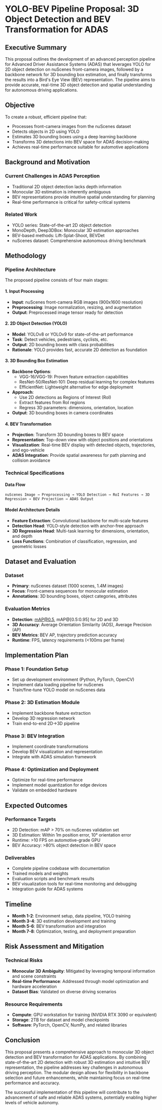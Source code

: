 # YOLO-BEV Pipeline Proposal: 3D Object Detection and BEV Transformation for ADAS

## Executive Summary

This proposal outlines the development of an advanced perception pipeline for Advanced Driver Assistance Systems (ADAS) that leverages YOLO for 2D object detection on nuScenes front-camera images, followed by a backbone network for 3D bounding box estimation, and finally transforms the results into a Bird's Eye View (BEV) representation. The pipeline aims to provide accurate, real-time 3D object detection and spatial understanding for autonomous driving applications.

## Objective

To create a robust, efficient pipeline that:
- Processes front-camera images from the nuScenes dataset
- Detects objects in 2D using YOLO
- Estimates 3D bounding boxes using a deep learning backbone
- Transforms 3D detections into BEV space for ADAS decision-making
- Achieves real-time performance suitable for automotive applications

## Background and Motivation

### Current Challenges in ADAS Perception
- Traditional 2D object detection lacks depth information
- Monocular 3D estimation is inherently ambiguous
- BEV representations provide intuitive spatial understanding for planning
- Real-time performance is critical for safety-critical systems

### Related Work
- YOLO series: State-of-the-art 2D object detection
- MonoDepth, Deep3DBox: Monocular 3D estimation approaches
- BEV-based methods: Lift-Splat-Shoot, BEVDet
- nuScenes dataset: Comprehensive autonomous driving benchmark

## Methodology

### Pipeline Architecture

The proposed pipeline consists of four main stages:

#### 1. Input Processing
- **Input**: nuScenes front-camera RGB images (900x1600 resolution)
- **Preprocessing**: Image normalization, resizing, and augmentation
- **Output**: Preprocessed image tensor ready for detection

#### 2. 2D Object Detection (YOLO)
- **Model**: YOLOv8 or YOLOv9 for state-of-the-art performance
- **Task**: Detect vehicles, pedestrians, cyclists, etc.
- **Output**: 2D bounding boxes with class probabilities
- **Rationale**: YOLO provides fast, accurate 2D detection as foundation

#### 3. 3D Bounding Box Estimation
- **Backbone Options**:
  - VGG-16/VGG-19: Proven feature extraction capabilities
  - ResNet-50/ResNet-101: Deep residual learning for complex features
  - EfficientNet: Lightweight alternative for edge deployment
- **Approach**: 
  - Use 2D detections as Regions of Interest (RoI)
  - Extract features from RoI regions
  - Regress 3D parameters: dimensions, orientation, location
- **Output**: 3D bounding boxes in camera coordinates

#### 4. BEV Transformation
- **Projection**: Transform 3D bounding boxes to BEV space
- **Representation**: Top-down view with object positions and orientations
- **Visualization**: Real-time BEV display with detected objects, trajectories, and ego-vehicle
- **ADAS Integration**: Provide spatial awareness for path planning and collision avoidance

### Technical Specifications

#### Data Flow
```
nuScenes Image → Preprocessing → YOLO Detection → RoI Features → 3D Regression → BEV Projection → ADAS Output
```

#### Model Architecture Details
- **Feature Extraction**: Convolutional backbone for multi-scale features
- **Detection Head**: YOLO-style detection with anchor-free approach
- **3D Regression Head**: Multi-task learning for dimensions, orientation, and depth
- **Loss Functions**: Combination of classification, regression, and geometric losses

## Dataset and Evaluation

### Dataset
- **Primary**: nuScenes dataset (1000 scenes, 1.4M images)
- **Focus**: Front-camera sequences for monocular estimation
- **Annotations**: 3D bounding boxes, object categories, attributes

### Evaluation Metrics
- **Detection**: mAP@0.5, mAP@[0.5:0.95] for 2D and 3D
- **3D Accuracy**: Average Orientation Similarity (AOS), Average Precision (AP)
- **BEV Metrics**: BEV AP, trajectory prediction accuracy
- **Runtime**: FPS, latency requirements (<100ms per frame)

## Implementation Plan

### Phase 1: Foundation Setup
- Set up development environment (Python, PyTorch, OpenCV)
- Implement data loading pipeline for nuScenes
- Train/fine-tune YOLO model on nuScenes data

### Phase 2: 3D Estimation Module
- Implement backbone feature extraction
- Develop 3D regression network
- Train end-to-end 2D→3D pipeline

### Phase 3: BEV Integration
- Implement coordinate transformations
- Develop BEV visualization and representation
- Integrate with ADAS simulation framework

### Phase 4: Optimization and Deployment
- Optimize for real-time performance
- Implement model quantization for edge devices
- Validate on embedded hardware

## Expected Outcomes

### Performance Targets
- 2D Detection: mAP > 70% on nuScenes validation set
- 3D Estimation: Within 1m position error, 10° orientation error
- Runtime: >10 FPS on automotive-grade GPU
- BEV Accuracy: >80% object detection in BEV space

### Deliverables
- Complete pipeline codebase with documentation
- Trained models and weights
- Evaluation scripts and benchmark results
- BEV visualization tools for real-time monitoring and debugging
- Integration guide for ADAS systems

## Timeline

- **Month 1-2**: Environment setup, data pipeline, YOLO training
- **Month 3-4**: 3D estimation development and training
- **Month 5-6**: BEV transformation and integration
- **Month 7-8**: Optimization, testing, and deployment preparation

## Risk Assessment and Mitigation

### Technical Risks
- **Monocular 3D Ambiguity**: Mitigated by leveraging temporal information and scene constraints
- **Real-time Performance**: Addressed through model optimization and hardware acceleration
- **Dataset Bias**: Validated on diverse driving scenarios

### Resource Requirements
- **Compute**: GPU workstation for training (NVIDIA RTX 3090 or equivalent)
- **Storage**: 2TB for dataset and model checkpoints
- **Software**: PyTorch, OpenCV, NumPy, and related libraries

## Conclusion

This proposal presents a comprehensive approach to monocular 3D object detection and BEV transformation for ADAS applications. By combining state-of-the-art 2D detection with robust 3D estimation and intuitive BEV representation, the pipeline addresses key challenges in autonomous driving perception. The modular design allows for flexibility in backbone selection and future enhancements, while maintaining focus on real-time performance and accuracy.

The successful implementation of this pipeline will contribute to the advancement of safe and reliable ADAS systems, potentially enabling higher levels of vehicle autonomy.